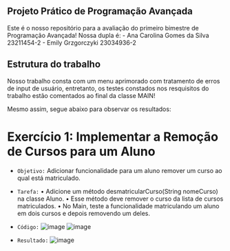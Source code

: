 ## Projeto Prático de Programação Avançada

Este é o nosso repositório para a avaliação do primeiro bimestre de Programação Avançada!
Nossa dupla é:
    - Ana Carolina Gomes da Silva 23211454-2
    - Emily Grzgorczyki 23034936-2

## Estrutura do trabalho

Nosso trabalho consta com um menu aprimorado com tratamento de erros de input de usuário, entretanto, os testes constados nos resquisitos do trabalho estão comentados ao final da classe MAIN!

Mesmo assim, segue abaixo para observar os resultados:

# Exercício 1: Implementar a Remoção de Cursos para um Aluno

- `Objetivo:` Adicionar funcionalidade para um aluno remover um curso ao qual está
    matriculado.
- `Tarefa:`
    • Adicione um método desmatricularCurso(String nomeCurso) na classe Aluno.
    • Esse método deve remover o curso da lista de cursos matriculados.
    • No Main, teste a funcionalidade matriculando um aluno em dois cursos e depois removendo
    um deles.
- `Código:`
  ![image](https://github.com/user-attachments/assets/77f25e99-7147-47a8-a6ea-1d0d1b1071c6)
  ![image](https://github.com/user-attachments/assets/636ad4b3-7c84-40ff-a62d-aa0dc6210b96)

- `Resultado:`
  ![image](https://github.com/user-attachments/assets/5974cf35-8356-471f-80ee-9bf1e098a98a)



  


